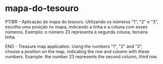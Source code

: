# mapa-do-tesouro

PT/BR - Aplicação de mapa do tesouro. Utilizando os números "1", "2" e "3", escolha uma posição no mapa, indicando a linha e a coluna com esses números. Exemplo: o número 23 representa à segunda coluna, terceira linha.

ENG - Treasure map application. Using the numbers "1", "2" and "3", choose a position on the map, indicating the row and column with these numbers. Example: the number 23 represents the second column, third row.
